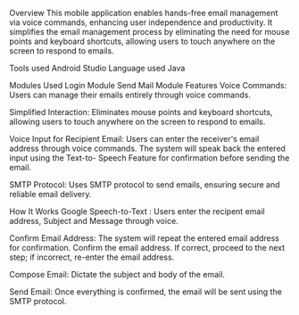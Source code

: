 Overview
This mobile application enables hands-free email management via voice commands, enhancing user independence and productivity. It simplifies the email management process by eliminating the need for mouse points and keyboard shortcuts, allowing users to touch anywhere on the screen to respond to emails.

Tools used
Android Studio
Language used
Java

Modules Used
Login Module
Send Mail Module
Features
Voice Commands: Users can manage their emails entirely through voice commands.

Simplified Interaction: Eliminates mouse points and keyboard shortcuts, allowing users to touch anywhere on the screen to respond to emails.

Voice Input for Recipient Email: Users can enter the receiver's email address through voice commands. The system will speak back the entered input using the Text-to- Speech Feature for confirmation before sending the email.

SMTP Protocol: Uses SMTP protocol to send emails, ensuring secure and reliable email delivery.

How It Works
Google Speech-to-Text : Users enter the recipent email address, Subject and Message through voice.

Confirm Email Address: The system will repeat the entered email address for confirmation. Confirm the email address. If correct, proceed to the next step; if incorrect, re-enter the email address.

Compose Email: Dictate the subject and body of the email.

Send Email: Once everything is confirmed, the email will be sent using the SMTP protocol.
